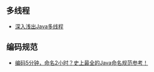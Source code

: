 ## 多线程
- [深入浅出Java多线程](http://concurrent.redspider.group/)

## 编码规范

- [编码5分钟，命名2小时？史上最全的Java命名规范参考！](https://mp.weixin.qq.com/s/WLHXrdfKc71b0EU0vi09gA)